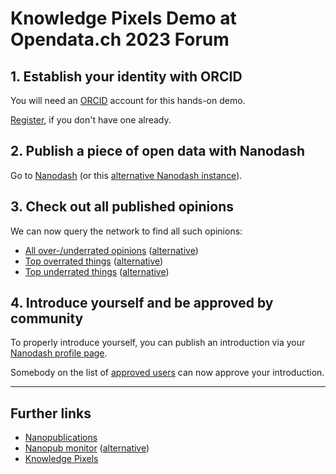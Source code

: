 # Knowledge Pixels Demo at Opendata.ch 2023 Forum

## 1. Establish your identity with ORCID

You will need an [ORCID](https://orcid.org/) account for this hands-on demo.

[Register](https://orcid.org/register), if you don't have one already.

## 2. Publish a piece of open data with Nanodash

Go to [Nanodash](https://nanodash.petapico.org/publish?template=http://purl.org/np/RA6p8TsYKPUmy6yoKuxjBKn2vRKczjIWrcS2lyyX61myE&template-version=latest) (or this [alternative Nanodash instance](https://nanodash.np.trustyuri.net/publish?template=http://purl.org/np/RA6p8TsYKPUmy6yoKuxjBKn2vRKczjIWrcS2lyyX61myE&template-version=latest)).

## 3. Check out all published opinions

We can now query the network to find all such opinions:

- [All over-/underrated opinions](https://peta-pico.github.io/tapas/tapas.html?api=knowledgepixels/overunderrated-queries&op=/get-entries&autosubmit=on) ([alternative](https://petapico.org/tapas/tapas.html?api=knowledgepixels/overunderrated-queries&op=/get-entries&autosubmit=on))
- [Top overrated things](https://peta-pico.github.io/tapas/tapas.html?api=knowledgepixels/overunderrated-queries&op=/top-overrated&autosubmit=on) ([alternative](https://petapico.org/tapas/tapas.html?api=knowledgepixels/overunderrated-queries&op=/top-overrated&autosubmit=on))
- [Top underrated things](https://peta-pico.github.io/tapas/tapas.html?api=knowledgepixels/overunderrated-queries&op=/top-underrated&autosubmit=on) ([alternative](https://petapico.org/tapas/tapas.html?api=knowledgepixels/overunderrated-queries&op=/top-overrated&autosubmit=on))

## 4. Introduce yourself and be approved by community

To properly introduce yourself, you can publish an introduction via your [Nanodash profile page](https://nanodash.petapico.org/profile).

Somebody on the list of [approved users](https://nanodash.petapico.org/userlist) can now approve your introduction.

---

## Further links

- [Nanopublications](https://nanopub.net)
- [Nanopub monitor](https://monitor.petapico.org/) ([alternative](https://monitor.np.trustyuri.net/))
- [Knowledge Pixels](https://knowledgepixels.com)
